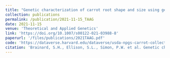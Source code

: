 ```yaml
---
title: "Genetic characterization of carrot root shape and size using genome-wide association analysis and genomic-estimated breeding values"
collection: publications
permalink: /publication/2021-11-15_TAAG
date: 2021-11-15
venue: 'Theoretical and Applied Genetics'
link: 'https://doi.org/10.1007/s00122-021-03988-8'
paperurl: '/files/publications/2021TAAG.pdf'
code: 'https://dataverse.harvard.edu/dataverse/usda-npgs-carrot-collection'
citation: 'Brainard, S.H., Ellison, S.L., Simon, P.W. et al. Genetic characterization of carrot root shape and size using genome-wide association analysis and genomic-estimated breeding values. <i>Theor Appl Genet</i> (2022). https://doi.org/10.1007/s00122-021-03988-8'
---
```



